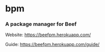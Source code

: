 # bpm

### A package manager for Beef

Website: https://beefpm.herokuapp.com/

Guide: https://beefpm.herokuapp.com/guide/
